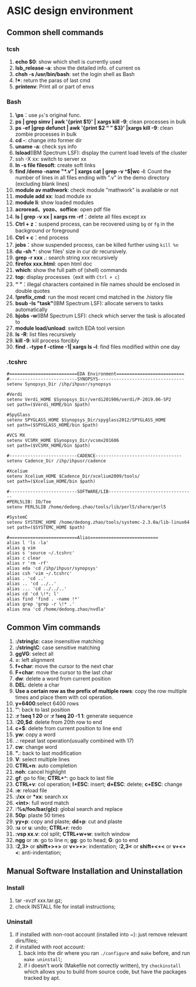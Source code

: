 # ASIC design environment
## Common shell commands
### tcsh
1. **echo $0**: show which shell is currently used
2. **lsb_release -a**: show the detailed info. of current os
3. **chsh -s /usr/bin/bash**: set the login shell as Bash
4. **!\***: return the paras of last cmd
5. **printenv**: Print all or part of envs

### Bash
1. **\ps**：use `ps`'s original func.
2. **ps | grep simv | awk '{print $1}' | xargs kill -9**: clean processes in bulk
3. **ps -ef |grep defunct | awk '{print $2 “ ” $3}' |xargs kill -9**: clean zombie processes in bulk
4. **cd -**: change into former dir
5. **uname -a**: check sys info
6. **lsload**(IBM Spectrum LSF): display the current load levels of the cluster
7. ssh -X xx: switch to server xx
8. **ln -s file filesoft**: create soft links
9. **find /demo -name "*.v" | xargs cat | grep -v ^$|wc -l**: Count the number of lines in all files ending with ".v" in the demo directory (excluding blank lines)
10. **module av mathwork**: check module "mathwork" is available or not
11. **module add xx**: load module xx
12. **module li**: show loaded modules
13. **acroread、yozo、soffice**: open pdf file
14. **ls | grep -v xx | xargs rm -rf**：delete all files except xx
15. **Ctrl + z**：suspend process, can be recovered using `bg` or `fg` in the background or foreground
16. **Ctrl + c**：end process
17. **jobs**：show suspended process, can be killed further using `kill %n`
18. **du -sh \***: show files' size in cur dir recursively.
19. **grep -r xxx .**: search string xxx recursively
20. **firefox xxx.html**: open html doc
21. **which**: show the full path of (shell) commands
22. **top**: display processes（exit with `Ctrl + c`）
23. **“ ”**：illegal characters contained in file names should be enclosed in double quotes
24. **!prefix_cmd**: run the most recent cmd matched in the .history file
25. **bsub -Is "task"**(IBM Spectrum LSF): allocate servers to tasks automatically
26. **bjobs -w**(IBM Spectrum LSF): check which server the task is allocated to
27. **module load/unload**: switch EDA tool version
28. **ls -R**: list files recursively
29. **kill -9**: kill process forcibly
30. **find . -type f -ctime -1| xargs ls –l**: find files modified within one day

### .tcshrc
```
#==========================EDA Environment==========================
#--------------------------SYNOPSYS---------------------------------
setenv Synopsys_Dir /ihp/ihpusr/synopsys

#Verdi
setenv Verdi_HOME $Synopsys_Dir/verdi201906/verdi/P-2019.06-SP2
set path=($Verdi_HOME/bin $path) 

#SpyGlass
setenv SPYGLASS_HOME $Synopsys_Dir/spyglass2012/SPYGLASS_HOME
set path=($SPYGLASS_HOME/bin $path) 

#VCS MX
setenv VCSMX_HOME $Synopsys_Dir/vcsmx201606
set path=($VCSMX_HOME/bin $path)

#--------------------------CADENCE---------------------------------
setenv Cadence_Dir /ihp/ihpusr/cadence

#Xcelium
setenv Xcelium_HOME $Cadence_Dir/xcelium2009/tools/
set path=($Xcelium_HOME/bin $path)

#--------------------------SOFTWARE/LIB--------------------------------- 
#PERL5LIB: IO/Tee
setenv PERL5LIB /home/dedong.zhao/tools/lib/perl5/share/perl5
 
#SystemC
setenv SYSTEMC_HOME /home/dedong.zhao/tools/systemc-2.3.0a/lib-linux64
set path=($SYSTEMC_HOME $path)
 
#==========================Alias==========================
alias l 'ls -la'
alias g vim
alias s 'source ~/.tcshrc'
alias c clear
alias r 'rm -rf'
alias eda 'cd /ihp/ihpusr/synopsys'
alias csh 'vim ~/.tcshrc'
alias . 'cd ..'
alias .. 'cd ../..'
alias ... 'cd ../../..'
alias cd 'cd \!*; l'
alias find 'find . -name !*'
alias grep 'grep -r \!* .'
alias nna 'cd /home/dedong.zhao/nvdla'
```

## Common Vim commands
1. **:/string\c**: case insensitive matching
2. **:/string\C**: case sensitive matching
3. **ggVG**: select all
4. **=**: left alignment
5. **f+char**: move the cursor to the next char
6. **F+char**: move the cursor to the last char
7. **dw**: delete a word from current position
8. **DEL**: delete a char
9. **Use a certain row as the prefix of multiple rows**: copy the row multiple times and place them with col operation. 
10. **y+6400**:select 6400 rows
11. **''**: back to last position
12. **:r !seq 1 20** or **:r !seq 20 -1 1**: generate sequence
13. **:20,$d**: delete from 20th row to end
14. **c+$**: delete from current position to line end
15. **yw**: copy a word
16. **.**: repeat last operation(usually combined with 17)
17. **cw**: change word
18. **".**: back to last modification
19. **V**: select multiple lines
20. **CTRL+n**: auto completion
21. **noh**: cancel highlight
22. **gf**: go to file; **CTRL+^**: go back to last file
23. **CTRL+v**: col operation; **I+ESC**: insert; **d+ESC**: delete; **c+ESC**: change
24. **:e**: reload file
25. **:/xx** or **\*xx**: search xx
26. **\<int\>**: full word match
27. **:%s/foo/bar/g(c)**: global search and replace
28. **50p**: plaste 50 times
29. **yy+p**: copy and plaste; **dd+p**: cut and plaste
30. **:u** or **u**: undo; **CTRL+r**: redo
31. **:vsp xx.v**: col split; **CTRL+w+w**: switch window
32. **ngg** or **:n**: go to line n; **gg**: go to head; **G**: go to end
33. **:2,3>** or **shift+>+>** or **v+>+>**: indentation; **:2,3<** or **shift+<+<** or **v+<+<**: anti-indentation; 

## Manual Software Installation and Uninstallation
### Install
1. tar -xvzf xxx.tar.gz;
2. check INSTALL file for install instructions;
### Uninstall
1. if installed with non-root account (installed into ~): just remove relevant dirs/files;
2. if installed with root account:
   1. back into the dir where you ran ```./configure``` and ```make``` before, and run ```make uninstall```;
   2. if i doesn't work (Makefile not correctly written), try ```checkinstall``` which allows you
       to build from source code, but have the packages tracked by apt.
